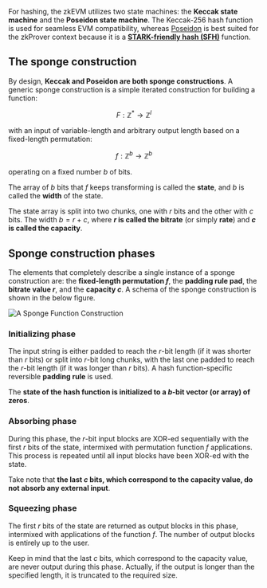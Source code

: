 For hashing, the zkEVM utilizes two state machines: the **Keccak state machine** and the **Poseidon state machine**. The Keccak-256 hash function is used for seamless EVM compatibility, whereas [Poseidon](https://eprint.iacr.org/2019/458.pdf) is best suited for the zkProver context because it is a [**STARK-friendly hash (SFH)**](https://starkware.co/hash-challenge/) function.

## The sponge construction

By design, **Keccak and Poseidon are both sponge constructions**. A generic sponge construction is a simple iterated construction for building a function:

$$
F: \mathbb{Z}^* \to \mathbb{Z}^l
$$

with an input of variable-length and arbitrary output length based on a fixed-length permutation:

$$
f: \mathbb{Z}^b \to \mathbb{Z}^b
$$

operating on a fixed number $b$ of bits.

The array of $b$ bits that $f$ keeps transforming is called the **state**, and $b$ is called the **width** of the state.

The state array is split into two chunks, one with $r$ bits and the other with $c$ bits. The width $b = r + c$, where **$r$ is called the bitrate** (or simply **rate**) and **$c$ is called the capacity**.

## Sponge construction phases

The elements that completely describe a single instance of a sponge construction are: the **fixed-length permutation $f$**, the **padding rule pad**, the **bitrate value $r$**, and the **capacity $c$**. A schema of the sponge construction is shown in the below figure.

![A Sponge Function Construction](/img/zkvm/hsh01-sponge-construction.png)

### Initializing phase

The input string is either padded to reach the $r$-bit length (if it was shorter than $r$ bits) or split into $r$-bit long chunks, with the last one padded to reach the $r$-bit length (if it was longer than $r$ bits). A hash function-specific reversible **padding rule** is used.

The **state of the hash function is initialized to a $b$-bit vector (or array) of zeros**.

### Absorbing phase

During this phase, the $r$-bit input blocks are XOR-ed sequentially with the first $r$ bits of the state, intermixed with permutation function $f$ applications. This process is repeated until all input blocks have been XOR-ed with the state.

Take note that **the last $c$ bits, which correspond to the capacity value, do not absorb any external input**. 

### Squeezing phase

The first $r$ bits of the state are returned as output blocks in this phase, intermixed with applications of the function $f$. The number of output blocks is entirely up to the user.

Keep in mind that the last $c$ bits, which correspond to the capacity value, are never output during this phase. Actually, if the output is longer than the specified length, it is truncated to the required size.
